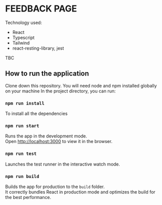 # FEEDBACK PAGE

Technology used:

- React
- Typescript
- Tailwind
- react-resting-library, jest

TBC

## How to run the application

Clone down this repository. You will need node and npm installed globally on your machine
In the project directory, you can run:

### `npm run install`

To install all the dependencies

### `npm run start`

Runs the app in the development mode.\
Open [http://localhost:3000](http://localhost:3000) to view it in the browser.

### `npm run test`

Launches the test runner in the interactive watch mode.

### `npm run build`

Builds the app for production to the `build` folder.\
It correctly bundles React in production mode and optimizes the build for the best performance.
